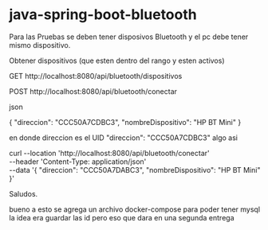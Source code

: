 # java-spring-boot-bluetooth


Para las Pruebas se deben tener disposivos Bluetooth y el pc debe tener mismo dispositivo.

Obtener dispositivos (que esten dentro del rango y esten activos)

GET http://localhost:8080/api/bluetooth/dispositivos


POST http://localhost:8080/api/bluetooth/conectar 

json 

{
    "direccion": "CCC50A7CDBC3",
    "nombreDispositivo": "HP BT Mini"
}


en donde direccion es el UID "direccion": "CCC50A7CDBC3" algo asi

curl --location 'http://localhost:8080/api/bluetooth/conectar' \
--header 'Content-Type: application/json' \
--data '{
    "direccion": "CCC50A7DABC3",
    "nombreDispositivo": "HP BT Mini"
}'


Saludos.


bueno a esto se agrega un archivo docker-compose para poder tener mysql la idea era guardar las id pero eso que dara en una segunda entrega 


